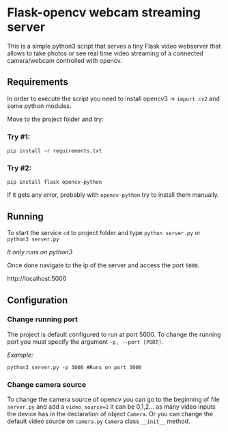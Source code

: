 # Flask-opencv webcam streaming server #
This is a simple python3 script that serves a tiny Flask video webserver that allows to take photos or see real time video streaming of a connected camera/webcam controlled with opencv.

## Requirements ##
In order to execute the script you need to install opencv3 -> `import cv2` and some python modules.

Move to the project folder and try:

### Try #1: ###
```
pip install -r requirements.txt
```

### Try #2: ###
```
pip install flask opencv-python
```
If it gets any error, probably with `opencv-python` try to install them manually.

## Running ##
To start the service `cd` to project folder and type `python server.py` or `python3 server.py`

*It only runs on python3*

Once done navigate to the ip of the server and access the port `5000`.

http://localhost:5000

## Configuration ##
### Change running port ###
The project is default configured to run at port 5000. To change the running port you must specify the argument `-p, --port [PORT]`.

*Example:*

```python3 server.py -p 3000 #Runs on port 3000```

### Change camera source ###
To change the camera source of opencv you can go to the beginning of file `server.py` and add a `video_source=1` it can be 0,1,2... as many video inputs the device has in the declaration of object `Camera`. Or you can change the default video source on `camera.py` `Camera` class `__init__` method.

